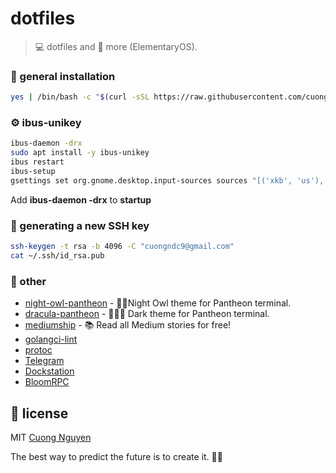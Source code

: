 # dotfiles

> 💻 dotfiles and 🚀 more (ElementaryOS).

### 🧰 general installation

```sh
yes | /bin/bash -c "$(curl -sSL https://raw.githubusercontent.com/cuongndc9/dotfiles-for-linux/main/install.sh)"
```

### ⚙️ ibus-unikey

```sh
ibus-daemon -drx
sudo apt install -y ibus-unikey
ibus restart
ibus-setup
gsettings set org.gnome.desktop.input-sources sources "[('xkb', 'us'), ('ibus', 'Unikey')]"
```

Add **ibus-daemon -drx** to **startup**

### 🔑 generating a new SSH key

```sh
ssh-keygen -t rsa -b 4096 -C "cuongndc9@gmail.com"
cat ~/.ssh/id_rsa.pub
```

### 💅 other

- [night-owl-pantheon](https://github.com/cuongndc9/night-owl-pantheon) - 🌌🦉Night Owl theme for Pantheon terminal.
- [dracula-pantheon](https://github.com/cuongndc9/dracula-pantheon) - 🧛🏻‍♂️ Dark theme for Pantheon terminal.
- [mediumship](https://github.com/swapagarwal/mediumship) - 📚 Read all Medium stories for free!
- [golangci-lint](https://golangci-lint.run/usage/integrations/)
- [protoc](http://google.github.io/proto-lens/installing-protoc.html)
- [Telegram](https://desktop.telegram.org/)
- [Dockstation](https://dockstation.io/)
- [BloomRPC](https://github.com/uw-labs/bloomrpc)

## 🔖 license

MIT [Cuong Nguyen](https://www.linkedin.com/in/cuong9)


<!-- INSPIRATIONAL_QUOTE_START -->
The best way to predict the future is to create it.
🧑‍💻
<!-- INSPIRATIONAL_QUOTE_END -->
